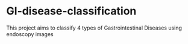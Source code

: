 # GI-disease-classification
This project aims to classify 4 types of Gastrointestinal Diseases using endoscopy images
